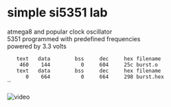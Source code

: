#  simple si5351 lab

atmega8 and popular clock oscillator<br>
5351 programmed with predefined frequencies<br>
powered by 3.3 volts<br>

``   text   data	    bss	    dec	    hex	filename``<br>
``    460    144	      0	    604	    25c	burst.o``<br>
``   text   data	    bss	    dec	    hex	filename``<br>
``      0    664	      0	    664	    298	burst.hex``<br>``

![video](video.gif)
